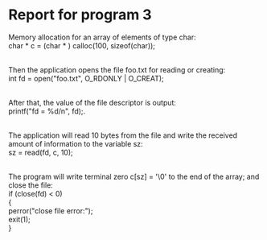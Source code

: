 # Report for program 3
Memory allocation for an array of elements of type char: </br>
char * c = (char * ) calloc(100, sizeof(char));</br></br>

Then the application opens the file foo.txt for reading or creating: </br>
int fd = open("foo.txt", O_RDONLY | O_CREAT);</br></br>

After that, the value of the file descriptor is output: </br>
printf("fd = %d/n", fd);.</br> </br>

The application will read 10 bytes from the file and write the received amount of information to the variable sz: </br>
sz = read(fd, c, 10);</br></br>

The program will write terminal zero c[sz] = '\0' to the end of the array; and close the file: </br>
if (close(fd) < 0)</br>
{</br>
perror("close file error:");</br>
exit(1);</br>
}</br></br>